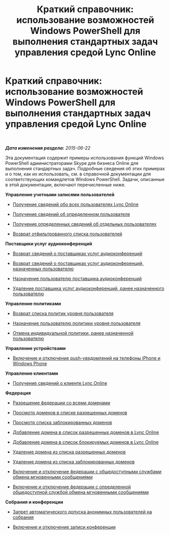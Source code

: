 ﻿---
title: 'Краткий справочник: использование возможностей Windows PowerShell для выполнения стандартных задач управления средой Lync Online'
TOCTitle: 'Краткий справочник: использование возможностей Windows PowerShell для выполнения стандартных задач управления средой Lync Online'
ms:assetid: 24fad052-bd2a-4c83-a382-f7bfa62f0edd
ms:mtpsurl: https://technet.microsoft.com/ru-ru/library/Dn362776(v=OCS.15)
ms:contentKeyID: 56270535
ms.date: 06/01/2017
mtps_version: v=OCS.15
ms.translationtype: HT
---

# Краткий справочник: использование возможностей Windows PowerShell для выполнения стандартных задач управления средой Lync Online

 

_**Дата изменения раздела:** 2015-06-22_

Эта документация содержит примеры использования функций Windows PowerShell администраторами Skype для бизнеса Online для выполнения стандартных задач. Подробные сведения об этих примерах и о том, как их использовать, см. в справочной документации для соответствующих командлетов Windows PowerShell. Задачи, описанные в этой документации, включают перечисленные ниже.

**Управление учетными записями пользователей**

  - [Получение сведений обо всех пользователях Lync Online](return-information-about-all-your-skype-for-business-online-users.md)

  - [Получение сведений об определенном пользователе](return-information-for-a-specific-user-in-skype-for-business-online.md)

  - [Получение определенных сведений об отдельных пользователях](return-specific-information-for-specific-users-in-skype-for-business-online.md)

  - [Возврат отфильтрованного списка пользователей](return-a-filtered-list-of-users-in-skype-for-business-online.md)

**Поставщики услуг аудиоконференций**

  - [Возврат сведений о поставщиках услуг аудиоконференций](return-information-about-your-audio-conferencing-providers-in-skype-for-business-online.md)

  - [Возврат сведений о поставщиках услуг аудиоконференций, назначенных пользователю](return-information-about-the-audio-conferencing-providers-assigned-to-a-user-in-skype-for-business-online.md)

  - [Назначение пользователю поставщика аудиоконференций](assign-an-audio-conferencing-provider-to-a-user-in-skype-for-business-online.md)

  - [Удаление поставщика услуг аудиоконференций, ранее назначенного пользователю](remove-an-audio-conferencing-provider-previously-assigned-to-a-user-in-skype-for-business-online.md)

**Управление политиками**

  - [Возврат списка политик уровня пользователя](return-a-list-of-per-user-policies-in-skype-for-business-online.md)

  - [Назначение пользователю политики уровня пользователя](assign-a-per-user-policy-to-a-user-in-skype-for-business-online.md)

  - [Отмена индивидуальной политики, ранее назначенной пользователю](unassign-a-per-user-policy-previously-assigned-to-a-user-in-skype-for-business-online.md)

**Управление устройствами**

  - [Включение и отключение push-уведомлений на телефоны iPhone и Windows Phone](enable-disable-push-notification-to-iphones-and-windows-phones-in-skype-for-business-online.md)

**Управление клиентами**

  - [Получение сведений о клиенте Lync Online](get-information-about-your-skype-for-business-online-tenant.md)

**Федерация**

  - [Разрешение федерации со всеми доменами](allow-federation-in-skype-for-business-online-with-all-domains.md)

  - [Просмотр доменов в списке разрешенных доменов](view-the-domains-on-your-allowed-domains-list-in-skype-for-business-online.md)

  - [Просмотр списка заблокированных доменов](view-the-domains-on-your-blocked-domains-list-in-skype-for-business-online.md)

  - [Добавление домена в список разрешенных доменов в Lync Online](add-a-domain-to-the-allowed-domains-list-in-skype-for-business-online.md)

  - [Добавление домена в список блокируемых доменов в Lync Online](add-a-domain-to-the-blocked-domains-list-in-skype-for-business-online.md)

  - [Удаление домена из списка разрешенных доменов](remove-a-domain-from-the-allowed-domains-list-in-skype-for-business-online.md)

  - [Удаление домена из списка заблокированных доменов](remove-a-domain-from-the-blocked-domains-list-in-skype-for-business-online.md)

  - [Включение и отключение федерации с общедоступными службами обмена мгновенными сообщениями](enable-disable-federation-with-public-im-providers-in-skype-for-business-online.md)

  - [Включение и отключение федерации с определенной общедоступной службой обмена мгновенными сообщениями](enable-disable-a-specified-public-im-provider-in-skype-for-business-online.md)

**Собрания и конференции**

  - [Запрет автоматического допуска анонимных пользователей на собрания](prevent-anonymous-users-from-automatically-being-admitted-to-a-meeting-in-skype-for-business-online.md)

  - [Включение и отключение записи конференции](enable-disable-conference-recording-in-skype-for-business-online.md)

